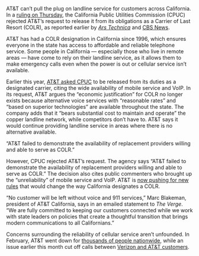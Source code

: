 AT&T can’t pull the plug on landline service for customers across California. In a [ruling on Thursday](https://docs.cpuc.ca.gov/PublishedDocs/Published/G000/M534/K132/534132863.PDF), the California Public Utilities Commission (CPUC) rejected AT&T’s request to release it from its obligations as a Carrier of Last Resort (COLR), as reported earlier by [*Ars Technica*](https://arstechnica.com/tech-policy/2024/06/california-rejects-att-request-to-end-carriers-landline-phone-obligation/) and [CBS News](https://www.cbsnews.com/sanfrancisco/news/california-regulators-deny-at-ts-bid-to-end-status-as-carrier-of-last-resort/).

AT&T has had a COLR designation in California since 1996, which ensures everyone in the state has access to affordable and reliable telephone service. Some people in California — especially those who live in remote areas — have come to rely on their landline service, as it allows them to make emergency calls even when the power is out or cellular service isn’t available.

Earlier this year, [AT&T asked CPUC](https://docs.cpuc.ca.gov/PublishedDocs/Efile/G000/M509/K090/509090231.PDF) to be released from its duties as a designated carrier, citing the wide availability of mobile service and VoIP. In its request, AT&T argues the “economic justification” for COLR no longer exists because alternative voice services with “reasonable rates” and “based on superior technologies” are available throughout the state. The company adds that it “bears substantial cost to maintain and operate” the copper landline network, while competitors don’t have to. AT&T says it would continue providing landline service in areas where there is no alternative available.

“AT&T failed to demonstrate the availability of replacement providers willing and able to serve as COLR.”

However, CPUC rejected AT&T’s request. The agency says “AT&T failed to demonstrate the availability of replacement providers willing and able to serve as COLR.” The decision also cites public commenters who brought up the “unreliability” of mobile service and VoIP. AT&T is [now pushing for new rules](https://www.sfgate.com/news/bayarea/article/at-t-aims-for-new-legislation-to-change-carrier-19525134.php) that would change the way California designates a COLR.

“No customer will be left without voice and 911 services,” Marc Blakeman, president of AT&T California, says in an emailed statement to *The Verge*. “We are fully committed to keeping our customers connected while we work with state leaders on policies that create a thoughtful transition that brings modern communications to all Californians.”

Concerns surrounding the reliability of cellular service aren’t unfounded. In February, AT&T went down for [thousands of people nationwide](/2024/2/22/24079910/att-network-outage-sos-mode), while an issue earlier this month cut off calls between [Verizon and AT&T customers](/2024/6/4/24171656/att-verizon-outage-dropped-calls).
